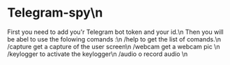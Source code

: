 # Telegram-spy\n

First you need to add you'r Telegram bot token and your id.\n
Then you will be abel to use the folowing comands :\n
/help to get the list of comands.\n
/capture get a capture of the user screen\n
/webcam get a webcam pic \n
/keylogger to activate the keylogger\n
/audio o record audio \n
